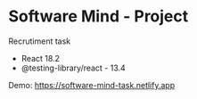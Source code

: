 # Software Mind - Project

Recrutiment task

* React 18.2
* @testing-library/react - 13.4

Demo: https://software-mind-task.netlify.app